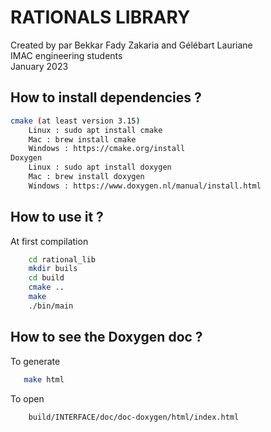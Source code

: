 # RATIONALS LIBRARY

Created by par Bekkar Fady Zakaria and Gélébart Lauriane  
IMAC engineering students  
January 2023 


## How to install dependencies ?

```bash
cmake (at least version 3.15)
    Linux : sudo apt install cmake
    Mac : brew install cmake
    Windows : https://cmake.org/install
Doxygen
    Linux : sudo apt install doxygen
    Mac : brew install doxygen
    Windows : https://www.doxygen.nl/manual/install.html
```

## How to use it ?

At first compilation 
```bash
    cd rational_lib
    mkdir buils
    cd build
    cmake ..
    make 
    ./bin/main 
 ```


## How to see the Doxygen doc ? 

To generate 
```bash
   make html
```

To open 
```bash
    build/INTERFACE/doc/doc-doxygen/html/index.html
 ```

